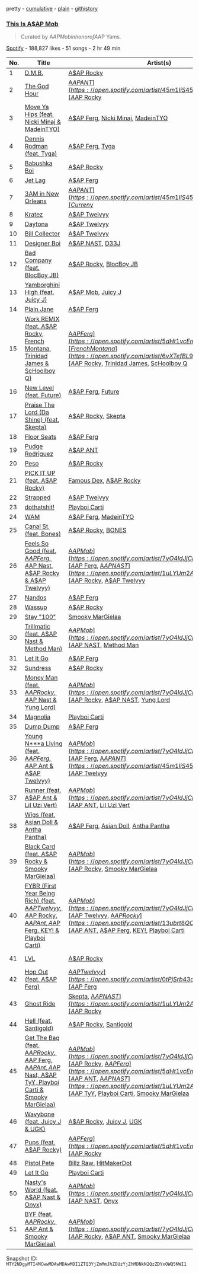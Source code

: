 pretty - [cumulative](/playlists/cumulative/37i9dQZF1DWXmxXDRgAKVq.md) - [plain](/playlists/plain/37i9dQZF1DWXmxXDRgAKVq) - [githistory](https://github.githistory.xyz/mackorone/spotify-playlist-archive/blob/main/playlists/plain/37i9dQZF1DWXmxXDRgAKVq)

### [This Is A$AP Mob](https://open.spotify.com/playlist/37i9dQZF1DWXmxXDRgAKVq)

> Curated by A$AP Mob in honor of A$AP Yams.

[Spotify](https://open.spotify.com/user/spotify) - 188,827 likes - 51 songs - 2 hr 49 min

| No. | Title | Artist(s) | Album | Length |
|---|---|---|---|---|
| 1 | [D.M.B.](https://open.spotify.com/track/1wMkfavYDIX8z0S5fM2Gmg) | [A$AP Rocky](https://open.spotify.com/artist/13ubrt8QOOCPljQ2FL1Kca) | [D.M.B.](https://open.spotify.com/album/2gOwXn7u5bV0pETiYXnXbV) | 4:51 |
| 2 | [The God Hour](https://open.spotify.com/track/4Acntw4W2FfI7CDAIsCBjq) | [A$AP ANT](https://open.spotify.com/artist/45m1IiS45uD1HcPlYkNWKj), [A$AP Rocky](https://open.spotify.com/artist/13ubrt8QOOCPljQ2FL1Kca) | [Lil Black Jean Jacket 3](https://open.spotify.com/album/1mFoolgRsDNPx9aizPSYDn) | 2:35 |
| 3 | [Move Ya Hips \(feat\. Nicki Minaj & MadeinTYO\)](https://open.spotify.com/track/13v5IXnvO2BccWwOx5rb4s) | [A$AP Ferg](https://open.spotify.com/artist/5dHt1vcEm9qb8fCyLcB3HL), [Nicki Minaj](https://open.spotify.com/artist/0hCNtLu0JehylgoiP8L4Gh), [MadeinTYO](https://open.spotify.com/artist/5SyGEPymt1G2uto47tVWvZ) | [Floor Seats II](https://open.spotify.com/album/0QcZ0udPMK7JkcZW3ptDXV) | 2:24 |
| 4 | [Dennis Rodman \(feat\. Tyga\)](https://open.spotify.com/track/2N8jIpNMutjwnt50OroVVL) | [A$AP Ferg](https://open.spotify.com/artist/5dHt1vcEm9qb8fCyLcB3HL), [Tyga](https://open.spotify.com/artist/5LHRHt1k9lMyONurDHEdrp) | [Floor Seats II](https://open.spotify.com/album/0QcZ0udPMK7JkcZW3ptDXV) | 3:18 |
| 5 | [Babushka Boi](https://open.spotify.com/track/643PW82aBMUa1FiWi5VQY7) | [A$AP Rocky](https://open.spotify.com/artist/13ubrt8QOOCPljQ2FL1Kca) | [Babushka Boi](https://open.spotify.com/album/3zOkSAbg9o7gQ3yXtZhx5v) | 3:07 |
| 6 | [Jet Lag](https://open.spotify.com/track/2hyF1YWdX8yxExvRelT9nB) | [A$AP Ferg](https://open.spotify.com/artist/5dHt1vcEm9qb8fCyLcB3HL) | [Floor Seats](https://open.spotify.com/album/6bI4IQKBcLX0KsTjQ9NR97) | 3:23 |
| 7 | [3AM in New Orleans](https://open.spotify.com/track/18kOgPYJgcMCpurna8P23T) | [A$AP ANT](https://open.spotify.com/artist/45m1IiS45uD1HcPlYkNWKj), [Curren$y](https://open.spotify.com/artist/6X8WdFjrNhXATMDSs26aCc) | [Lil Black Jean Jacket 3](https://open.spotify.com/album/1mFoolgRsDNPx9aizPSYDn) | 2:13 |
| 8 | [Kratez](https://open.spotify.com/track/3ZVV12Td7OBXRPEv3uASSz) | [A$AP Twelvyy](https://open.spotify.com/artist/0tPjSrb43a58uznKru1k2P) | [Before Noon](https://open.spotify.com/album/7fcmjYIIXmpNPM6r3nZ0TE) | 3:04 |
| 9 | [Daytona](https://open.spotify.com/track/0A05GBydfE0BGfWDB8Hcl7) | [A$AP Twelvyy](https://open.spotify.com/artist/0tPjSrb43a58uznKru1k2P) | [Before Noon](https://open.spotify.com/album/7fcmjYIIXmpNPM6r3nZ0TE) | 3:12 |
| 10 | [Bill Collector](https://open.spotify.com/track/56ch95KR0JyJUTbzjKVvAh) | [A$AP Twelvyy](https://open.spotify.com/artist/0tPjSrb43a58uznKru1k2P) | [Before Noon](https://open.spotify.com/album/7fcmjYIIXmpNPM6r3nZ0TE) | 2:51 |
| 11 | [Designer Boi](https://open.spotify.com/track/5ZHdSdhLl9d79wasqTn3Ax) | [A$AP NAST](https://open.spotify.com/artist/1uLYUm2A6kpFYAECfAFoH1), [D33J](https://open.spotify.com/artist/6DIUUnQRMBTkigLlsAxblR) | [Designer Boi](https://open.spotify.com/album/7Lo5YxRSpt9VcQlxGbIxpa) | 2:10 |
| 12 | [Bad Company \(feat\. BlocBoy JB\)](https://open.spotify.com/track/3ZYwSDF9knZI0RVlKR4PHC) | [A$AP Rocky](https://open.spotify.com/artist/13ubrt8QOOCPljQ2FL1Kca), [BlocBoy JB](https://open.spotify.com/artist/4TEJudQY2pXxVHPE3gD2EU) | [Bad Company \(feat\. BlocBoy JB\)](https://open.spotify.com/album/2IB4u7CExI80gM2KbkDtDp) | 3:03 |
| 13 | [Yamborghini High \(feat\. Juicy J\)](https://open.spotify.com/track/2rqUblDWJKlMVwh9uJc0Vv) | [A$AP Mob](https://open.spotify.com/artist/7yO4IdJjCEPz7YgZMe25iS), [Juicy J](https://open.spotify.com/artist/5gCRApTajqwbnHHPbr2Fpi) | [Yamborghini High \(feat\. Juicy J\)](https://open.spotify.com/album/788rHiWVrWzM8dF7IiumCB) | 5:02 |
| 14 | [Plain Jane](https://open.spotify.com/track/4dVpf9jZjcORqGTLUaeYj9) | [A$AP Ferg](https://open.spotify.com/artist/5dHt1vcEm9qb8fCyLcB3HL) | [Still Striving](https://open.spotify.com/album/0tQ7Iu6EicQTPyhYRNWjaT) | 2:53 |
| 15 | [Work REMIX \(feat\. A$AP Rocky, French Montana, Trinidad James & ScHoolboy Q\)](https://open.spotify.com/track/7xVLFuuYdAvcTfcP3IG3dS) | [A$AP Ferg](https://open.spotify.com/artist/5dHt1vcEm9qb8fCyLcB3HL), [French Montana](https://open.spotify.com/artist/6vXTefBL93Dj5IqAWq6OTv), [A$AP Rocky](https://open.spotify.com/artist/13ubrt8QOOCPljQ2FL1Kca), [Trinidad James](https://open.spotify.com/artist/0I5HubncQ8E1MFZOlPDY4J), [ScHoolboy Q](https://open.spotify.com/artist/5IcR3N7QB1j6KBL8eImZ8m) | [Trap Lord](https://open.spotify.com/album/3smlfAmejcKMmAPg1G2Kki) | 4:43 |
| 16 | [New Level \(feat\. Future\)](https://open.spotify.com/track/11BIoKDpTJHX5mZt6p566h) | [A$AP Ferg](https://open.spotify.com/artist/5dHt1vcEm9qb8fCyLcB3HL), [Future](https://open.spotify.com/artist/1RyvyyTE3xzB2ZywiAwp0i) | [New Level \(feat\. Future\)](https://open.spotify.com/album/2daK0IhzlPK3pF79yUGaNY) | 4:27 |
| 17 | [Praise The Lord \(Da Shine\) \(feat\. Skepta\)](https://open.spotify.com/track/7ycWLEP1GsNjVvcjawXz3z) | [A$AP Rocky](https://open.spotify.com/artist/13ubrt8QOOCPljQ2FL1Kca), [Skepta](https://open.spotify.com/artist/2p1fiYHYiXz9qi0JJyxBzN) | [TESTING](https://open.spotify.com/album/3MATDdrpHmQCmuOcozZjDa) | 3:25 |
| 18 | [Floor Seats](https://open.spotify.com/track/6AomCkEOQUODCYzQwH4SWC) | [A$AP Ferg](https://open.spotify.com/artist/5dHt1vcEm9qb8fCyLcB3HL) | [Floor Seats](https://open.spotify.com/album/6bI4IQKBcLX0KsTjQ9NR97) | 2:37 |
| 19 | [Pudge Rodriguez](https://open.spotify.com/track/1p0fG2qsRTz5axiF0UEoMc) | [A$AP ANT](https://open.spotify.com/artist/45m1IiS45uD1HcPlYkNWKj) | [Lil Black Jean Jacket 3](https://open.spotify.com/album/1mFoolgRsDNPx9aizPSYDn) | 2:03 |
| 20 | [Peso](https://open.spotify.com/track/3tTpvK7QgjjQCKGnHt5xn3) | [A$AP Rocky](https://open.spotify.com/artist/13ubrt8QOOCPljQ2FL1Kca) | [LIVE.LOVE.A$AP](https://open.spotify.com/album/4l6EPpP9hjQrLb8qNB9eC5) | 2:49 |
| 21 | [PICK IT UP \(feat\. A$AP Rocky\)](https://open.spotify.com/track/3ncgNpxLoBQ65ABk4djDyd) | [Famous Dex](https://open.spotify.com/artist/0WOxhx4hikIsyF3CRPLC8W), [A$AP Rocky](https://open.spotify.com/artist/13ubrt8QOOCPljQ2FL1Kca) | [Pick It Up \(feat\. A$AP Rocky\)](https://open.spotify.com/album/4NaE34wj8KRWoxRmgbr915) | 3:11 |
| 22 | [Strapped](https://open.spotify.com/track/3U0xbYGTtYZAUv3lEwPebJ) | [A$AP Twelvyy](https://open.spotify.com/artist/0tPjSrb43a58uznKru1k2P) | [12](https://open.spotify.com/album/41tn9gcVocI693HtBidKfi) | 3:17 |
| 23 | [dothatshit!](https://open.spotify.com/track/1KzNsOkpQthVwpCJrADJEQ) | [Playboi Carti](https://open.spotify.com/artist/699OTQXzgjhIYAHMy9RyPD) | [Playboi Carti](https://open.spotify.com/album/4rJgzzfFHAVFhCSt2P4I3j) | 3:04 |
| 24 | [WAM](https://open.spotify.com/track/7f2HHmhlbdkW5f9Ge26qny) | [A$AP Ferg](https://open.spotify.com/artist/5dHt1vcEm9qb8fCyLcB3HL), [MadeinTYO](https://open.spotify.com/artist/5SyGEPymt1G2uto47tVWvZ) | [Floor Seats](https://open.spotify.com/album/6bI4IQKBcLX0KsTjQ9NR97) | 2:37 |
| 25 | [Canal St\. \(feat\. Bones\)](https://open.spotify.com/track/0rBMP6VVGRgwnzZCLpijyl) | [A$AP Rocky](https://open.spotify.com/artist/13ubrt8QOOCPljQ2FL1Kca), [BONES](https://open.spotify.com/artist/5v2WhpA59TJSdPh7LCx1lN) | [AT.LONG.LAST.A$AP](https://open.spotify.com/album/3arNdjotCvtiiLFfjKngMc) | 3:47 |
| 26 | [Feels So Good \(feat\. A$AP Ferg, A$AP Nast, A$AP Rocky & A$AP Twelvyy\)](https://open.spotify.com/track/2GDurWqMjyoIN4tufyWMHw) | [A$AP Mob](https://open.spotify.com/artist/7yO4IdJjCEPz7YgZMe25iS), [A$AP Ferg](https://open.spotify.com/artist/5dHt1vcEm9qb8fCyLcB3HL), [A$AP NAST](https://open.spotify.com/artist/1uLYUm2A6kpFYAECfAFoH1), [A$AP Rocky](https://open.spotify.com/artist/13ubrt8QOOCPljQ2FL1Kca), [A$AP Twelvyy](https://open.spotify.com/artist/0tPjSrb43a58uznKru1k2P) | [Feels So Good \(feat\. A$AP Ferg, A$AP Nast, A$AP Rocky & A$AP Twelvyy\)](https://open.spotify.com/album/0fPPktynlWuMw4VOFGCS1Y) | 3:25 |
| 27 | [Nandos](https://open.spotify.com/track/5kk89RYrVuGGNtE2pilxci) | [A$AP Ferg](https://open.spotify.com/artist/5dHt1vcEm9qb8fCyLcB3HL) | [Still Striving](https://open.spotify.com/album/0tQ7Iu6EicQTPyhYRNWjaT) | 2:55 |
| 28 | [Wassup](https://open.spotify.com/track/1bjTEsJdDdbuA5JsdRRxhP) | [A$AP Rocky](https://open.spotify.com/artist/13ubrt8QOOCPljQ2FL1Kca) | [LIVE.LOVE.A$AP](https://open.spotify.com/album/4l6EPpP9hjQrLb8qNB9eC5) | 2:38 |
| 29 | [Stay "100"](https://open.spotify.com/track/1hJjKYqtVt47RmRR0Q1vDA) | [Smooky MarGielaa](https://open.spotify.com/artist/2HO2kO7O5gEnM91dhobllP) | [Stay "100"](https://open.spotify.com/album/1BexHfFIu0svjzHCW9xd9Q) | 3:12 |
| 30 | [Trillmatic \(feat\. A$AP Nast & Method Man\)](https://open.spotify.com/track/4QZxGuNnoAth7qxzVOd3oR) | [A$AP Mob](https://open.spotify.com/artist/7yO4IdJjCEPz7YgZMe25iS), [A$AP NAST](https://open.spotify.com/artist/1uLYUm2A6kpFYAECfAFoH1), [Method Man](https://open.spotify.com/artist/4VmEWwd8y9MCLwexFMdpwt) | [Trillmatic \(feat\. A$AP Nast & Method Man\)](https://open.spotify.com/album/1ImqgYGNjfTGYEfQMYYbRs) | 3:59 |
| 31 | [Let It Go](https://open.spotify.com/track/0jYgfSncMwfefAUpUMcM5X) | [A$AP Ferg](https://open.spotify.com/artist/5dHt1vcEm9qb8fCyLcB3HL) | [Trap Lord](https://open.spotify.com/album/3smlfAmejcKMmAPg1G2Kki) | 4:42 |
| 32 | [Sundress](https://open.spotify.com/track/2aPTvyE09vUCRwVvj0I8WK) | [A$AP Rocky](https://open.spotify.com/artist/13ubrt8QOOCPljQ2FL1Kca) | [Sundress](https://open.spotify.com/album/3AlyvIIMZyT5LjWFeK5LSl) | 2:38 |
| 33 | [Money Man \(feat\. A$AP Rocky, A$AP Nast & Yung Lord\)](https://open.spotify.com/track/0foRpYmPs9PHIAMyXa5bTc) | [A$AP Mob](https://open.spotify.com/artist/7yO4IdJjCEPz7YgZMe25iS), [A$AP Rocky](https://open.spotify.com/artist/13ubrt8QOOCPljQ2FL1Kca), [A$AP NAST](https://open.spotify.com/artist/1uLYUm2A6kpFYAECfAFoH1), [Yung Lord](https://open.spotify.com/artist/17laxOcCw3XXLtLNndY9n5) | [Cozy Tapes: Vol\. 1 Friends \-](https://open.spotify.com/album/3RaACfwYTY9uiDy3VSWLLc) | 3:32 |
| 34 | [Magnolia](https://open.spotify.com/track/1e1JKLEDKP7hEQzJfNAgPl) | [Playboi Carti](https://open.spotify.com/artist/699OTQXzgjhIYAHMy9RyPD) | [Playboi Carti](https://open.spotify.com/album/4rJgzzfFHAVFhCSt2P4I3j) | 3:01 |
| 35 | [Dump Dump](https://open.spotify.com/track/2xgX6htrEkyF90i6cwnOf6) | [A$AP Ferg](https://open.spotify.com/artist/5dHt1vcEm9qb8fCyLcB3HL) | [Trap Lord](https://open.spotify.com/album/3smlfAmejcKMmAPg1G2Kki) | 3:34 |
| 36 | [Young N\*\*\*a Living \(feat\. A$AP Ferg, A$AP Ant & A$AP Twelvyy\)](https://open.spotify.com/track/3u9HxfcMCFYwJ2R0nkpDWV) | [A$AP Mob](https://open.spotify.com/artist/7yO4IdJjCEPz7YgZMe25iS), [A$AP Ferg](https://open.spotify.com/artist/5dHt1vcEm9qb8fCyLcB3HL), [A$AP ANT](https://open.spotify.com/artist/45m1IiS45uD1HcPlYkNWKj), [A$AP Twelvyy](https://open.spotify.com/artist/0tPjSrb43a58uznKru1k2P) | [Cozy Tapes: Vol\. 1 Friends \-](https://open.spotify.com/album/3RaACfwYTY9uiDy3VSWLLc) | 4:18 |
| 37 | [Runner \(feat\. A$AP Ant & Lil Uzi Vert\)](https://open.spotify.com/track/44gZSuP2nPUvab9ajBrnVM) | [A$AP Mob](https://open.spotify.com/artist/7yO4IdJjCEPz7YgZMe25iS), [A$AP ANT](https://open.spotify.com/artist/45m1IiS45uD1HcPlYkNWKj), [Lil Uzi Vert](https://open.spotify.com/artist/4O15NlyKLIASxsJ0PrXPfz) | [Cozy Tapes: Vol\. 1 Friends \-](https://open.spotify.com/album/3RaACfwYTY9uiDy3VSWLLc) | 3:19 |
| 38 | [Wigs \(feat\. Asian Doll & Antha Pantha\)](https://open.spotify.com/track/5mCk85oB2HAPriLqo1R3Jq) | [A$AP Ferg](https://open.spotify.com/artist/5dHt1vcEm9qb8fCyLcB3HL), [Asian Doll](https://open.spotify.com/artist/4guK7U9J36z76E1tWecJ0J), [Antha Pantha](https://open.spotify.com/artist/5bQLHZXLiVPxi2Suodt3wV) | [Floor Seats](https://open.spotify.com/album/6bI4IQKBcLX0KsTjQ9NR97) | 3:39 |
| 39 | [Black Card \(feat\. A$AP Rocky & Smooky MarGielaa\)](https://open.spotify.com/track/7yIxGTsByzEpbxmZtyP6rO) | [A$AP Mob](https://open.spotify.com/artist/7yO4IdJjCEPz7YgZMe25iS), [A$AP Rocky](https://open.spotify.com/artist/13ubrt8QOOCPljQ2FL1Kca), [Smooky MarGielaa](https://open.spotify.com/artist/2HO2kO7O5gEnM91dhobllP) | [Cozy Tapes Vol\. 2: Too Cozy](https://open.spotify.com/album/0qr1Fvi1haEDWVbFtekZLb) | 1:59 |
| 40 | [FYBR \(First Year Being Rich\) \(feat\. A$AP Twelvyy, A$AP Rocky, A$AP Ant, A$AP Ferg, KEY! & Playboi Carti\)](https://open.spotify.com/track/1jNrotshHZUS2wj7MU6Lw9) | [A$AP Mob](https://open.spotify.com/artist/7yO4IdJjCEPz7YgZMe25iS), [A$AP Twelvyy](https://open.spotify.com/artist/0tPjSrb43a58uznKru1k2P), [A$AP Rocky](https://open.spotify.com/artist/13ubrt8QOOCPljQ2FL1Kca), [A$AP ANT](https://open.spotify.com/artist/45m1IiS45uD1HcPlYkNWKj), [A$AP Ferg](https://open.spotify.com/artist/5dHt1vcEm9qb8fCyLcB3HL), [KEY!](https://open.spotify.com/artist/2tMOCIpxj6jwM9e6pmwGiP), [Playboi Carti](https://open.spotify.com/artist/699OTQXzgjhIYAHMy9RyPD) | [Cozy Tapes Vol\. 2: Too Cozy](https://open.spotify.com/album/0qr1Fvi1haEDWVbFtekZLb) | 3:31 |
| 41 | [LVL](https://open.spotify.com/track/787rCZF9i4L1cXGMkdyIk4) | [A$AP Rocky](https://open.spotify.com/artist/13ubrt8QOOCPljQ2FL1Kca) | [LONG.LIVE.A$AP \(Deluxe Version\)](https://open.spotify.com/album/6rzMufuu8sLkIizM4q9c7J) | 3:40 |
| 42 | [Hop Out \(feat\. A$AP Ferg\)](https://open.spotify.com/track/0wSeTpuEBS5uloIJ9tGhFi) | [A$AP Twelvyy](https://open.spotify.com/artist/0tPjSrb43a58uznKru1k2P), [A$AP Ferg](https://open.spotify.com/artist/5dHt1vcEm9qb8fCyLcB3HL) | [12](https://open.spotify.com/album/41tn9gcVocI693HtBidKfi) | 2:42 |
| 43 | [Ghost Ride](https://open.spotify.com/track/4bdEXTweGw1O4IEMbnn5Tv) | [Skepta](https://open.spotify.com/artist/2p1fiYHYiXz9qi0JJyxBzN), [A$AP NAST](https://open.spotify.com/artist/1uLYUm2A6kpFYAECfAFoH1), [A$AP Rocky](https://open.spotify.com/artist/13ubrt8QOOCPljQ2FL1Kca) | [Vicious EP](https://open.spotify.com/album/1dSvdsbgLtbSd7vUckHvKS) | 3:27 |
| 44 | [Hell \(feat\. Santigold\)](https://open.spotify.com/track/5Uc07fEUpjjFcLEIleEHkJ) | [A$AP Rocky](https://open.spotify.com/artist/13ubrt8QOOCPljQ2FL1Kca), [Santigold](https://open.spotify.com/artist/6Jrxnp0JgqmeUX1veU591p) | [LONG.LIVE.A$AP \(Deluxe Version\)](https://open.spotify.com/album/6rzMufuu8sLkIizM4q9c7J) | 3:51 |
| 45 | [Get The Bag \(feat\. A$AP Rocky, A$AP Ferg, A$AP Ant, A$AP Nast, A$AP TyY, Playboi Carti & Smooky MarGielaa\)](https://open.spotify.com/track/2AyyImkxFBEhfPmIe46Ppl) | [A$AP Mob](https://open.spotify.com/artist/7yO4IdJjCEPz7YgZMe25iS), [A$AP Rocky](https://open.spotify.com/artist/13ubrt8QOOCPljQ2FL1Kca), [A$AP Ferg](https://open.spotify.com/artist/5dHt1vcEm9qb8fCyLcB3HL), [A$AP ANT](https://open.spotify.com/artist/45m1IiS45uD1HcPlYkNWKj), [A$AP NAST](https://open.spotify.com/artist/1uLYUm2A6kpFYAECfAFoH1), [A$AP TyY](https://open.spotify.com/artist/3XRvpMCFnLf5pF3uiiuLfY), [Playboi Carti](https://open.spotify.com/artist/699OTQXzgjhIYAHMy9RyPD), [Smooky MarGielaa](https://open.spotify.com/artist/2HO2kO7O5gEnM91dhobllP) | [Cozy Tapes Vol\. 2: Too Cozy](https://open.spotify.com/album/0qr1Fvi1haEDWVbFtekZLb) | 4:16 |
| 46 | [Wavybone \(feat\. Juicy J & UGK\)](https://open.spotify.com/track/5cYZm4KeDKM8Pw8z5XRKJt) | [A$AP Rocky](https://open.spotify.com/artist/13ubrt8QOOCPljQ2FL1Kca), [Juicy J](https://open.spotify.com/artist/5gCRApTajqwbnHHPbr2Fpi), [UGK](https://open.spotify.com/artist/6ZhjJOJXXwnPS8PrXdmjLw) | [AT.LONG.LAST.A$AP](https://open.spotify.com/album/3arNdjotCvtiiLFfjKngMc) | 5:03 |
| 47 | [Pups \(feat\. A$AP Rocky\)](https://open.spotify.com/track/7vYGVlZg0PqUsClnOqhK5q) | [A$AP Ferg](https://open.spotify.com/artist/5dHt1vcEm9qb8fCyLcB3HL), [A$AP Rocky](https://open.spotify.com/artist/13ubrt8QOOCPljQ2FL1Kca) | [Floor Seats](https://open.spotify.com/album/6bI4IQKBcLX0KsTjQ9NR97) | 2:28 |
| 48 | [Pistol Pete](https://open.spotify.com/track/1LdS21yZTO99iKADCvw9Nb) | [Billz Raw](https://open.spotify.com/artist/5rtWbKKiBOSJDWtvjI1V4k), [HitMakerDot](https://open.spotify.com/artist/6e8macKAt7kcUL5t18ltsg) | [Pistol Pete](https://open.spotify.com/album/35F7pXOirNFkTuXfh3Ou4U) | 3:20 |
| 49 | [Let It Go](https://open.spotify.com/track/23QyE9GQpXsX9WgEDADMa6) | [Playboi Carti](https://open.spotify.com/artist/699OTQXzgjhIYAHMy9RyPD) | [Playboi Carti](https://open.spotify.com/album/4rJgzzfFHAVFhCSt2P4I3j) | 2:30 |
| 50 | [Nasty's World \(feat\. A$AP Nast & Onyx\)](https://open.spotify.com/track/2fCoq1wZzsa18L8mD33iuM) | [A$AP Mob](https://open.spotify.com/artist/7yO4IdJjCEPz7YgZMe25iS), [A$AP NAST](https://open.spotify.com/artist/1uLYUm2A6kpFYAECfAFoH1), [Onyx](https://open.spotify.com/artist/10Khz9BDdDT2mzm3330Cvu) | [Cozy Tapes: Vol\. 1 Friends \-](https://open.spotify.com/album/3RaACfwYTY9uiDy3VSWLLc) | 3:58 |
| 51 | [BYF \(feat\. A$AP Rocky, A$AP Ant & Smooky MarGielaa\)](https://open.spotify.com/track/6g5exlGGjNqJwIK6OQoolD) | [A$AP Mob](https://open.spotify.com/artist/7yO4IdJjCEPz7YgZMe25iS), [A$AP Rocky](https://open.spotify.com/artist/13ubrt8QOOCPljQ2FL1Kca), [A$AP ANT](https://open.spotify.com/artist/45m1IiS45uD1HcPlYkNWKj), [Smooky MarGielaa](https://open.spotify.com/artist/2HO2kO7O5gEnM91dhobllP) | [Cozy Tapes Vol\. 2: Too Cozy](https://open.spotify.com/album/0qr1Fvi1haEDWVbFtekZLb) | 2:54 |

Snapshot ID: `MTY2NDgyMTI4MCwwMDAwMDAwMDI1ZTQ3YjZmMmJhZDUzYjZhMDNkN2QzZDYxOWQ5NWI1`
